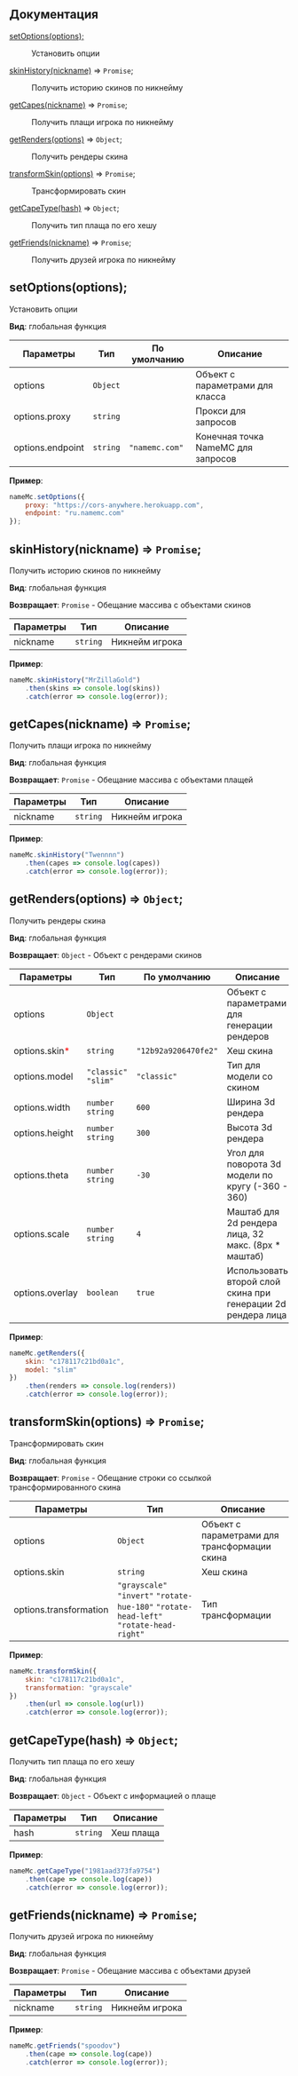 ## Документация

<dl>
<dt><a href="#setOptions">setOptions(options);</a></dt>
<dd><p>Установить опции</p>
</dd>
<dt><a href="#skinHistory">skinHistory(nickname)</a> ⇒ <code>Promise</code>;</dt>
<dd><p>Получить историю скинов по никнейму</p>
</dd>
<dt><a href="#getCapes">getCapes(nickname)</a> ⇒ <code>Promise</code>;</dt>
<dd><p>Получить плащи игрока по никнейму</p>
</dd>
<dt><a href="#getRenders">getRenders(options)</a> ⇒ <code>Object</code>;</dt>
<dd><p>Получить рендеры скина</p>
</dd>
<dt><a href="#transformSkin">transformSkin(options)</a> ⇒ <code>Promise</code>;</dt>
<dd><p>Трансформировать скин</p>
</dd>
<dt><a href="#getCapeType">getCapeType(hash)</a> ⇒ <code>Object</code>;</dt>
<dd><p>Получить тип плаща по его хешу</p>
</dd>
<dt><a href="#getFriends">getFriends(nickname)</a> ⇒ <code>Promise</code>;</dt>
<dd><p>Получить друзей игрока по никнейму</p>
</dd>
</dl>

<a name="setOptions"></a>

## setOptions(options);
Установить опции

**Вид**: глобальная функция

| Параметры        | Тип      | По умолчанию   | Описание                           |
| ---------------- | -------- | -------------- | ---------------------------------- |
| options          | `Object` |                | Объект с параметрами для класса    |
| options.proxy    | `string` |                | Прокси для запросов                |
| options.endpoint | `string` | `"namemc.com"` | Конечная точка NameMC для запросов |

**Пример**:

```js
nameMc.setOptions({
    proxy: "https://cors-anywhere.herokuapp.com",
    endpoint: "ru.namemc.com"
});
```

<a name="skinHistory"></a>

## skinHistory(nickname) ⇒ <code>Promise</code>;
Получить историю скинов по никнейму

**Вид**: глобальная функция

**Возвращает**: `Promise` - Обещание массива с объектами скинов

| Параметры | Тип      | Описание       |
| --------- | -------- | -------------- |
| nickname  | `string` | Никнейм игрока |

**Пример**:

```js
nameMc.skinHistory("MrZillaGold")
    .then(skins => console.log(skins))
    .catch(error => console.log(error));
```

<a name="getCapes"></a>

## getCapes(nickname) ⇒ <code>Promise</code>;
Получить плащи игрока по никнейму

**Вид**: глобальная функция

**Возвращает**: `Promise` - Обещание массива с объектами плащей

| Параметры | Тип      | Описание       |
| --------- | -------- | -------------- |
| nickname  | `string` | Никнейм игрока |

**Пример**:

```js
nameMc.skinHistory("Twennnn")
    .then(capes => console.log(capes))
    .catch(error => console.log(error));
```

<a name="getRenders"></a>

## getRenders(options) ⇒ <code>Object</code>;
Получить рендеры скина

**Вид**: глобальная функция

**Возвращает**: `Object` - Объект с рендерами скинов

| Параметры                                     | Тип                  | По умолчанию         | Описание                                                     |
| --------------------------------------------- | -------------------- | -------------------- | ------------------------------------------------------------ |
| options                                       | `Object`             |                      | Объект с параметрами для генерации рендеров                  |
| options.skin<span style="color:red;">*</span> | `string`             | `"12b92a9206470fe2"` | Хеш скина                                                    |
| options.model                                 | `"classic"` `"slim"` | `"classic"`          | Тип для модели со скином                                     |
| options.width                                 | `number` `string`    | `600`                | Ширина 3d рендера                                            |
| options.height                                | `number` `string`    | `300`                | Высота 3d рендера                                            |
| options.theta                                 | `number` `string`    | `-30`                | Угол для поворота 3d модели по кругу (-360 - 360)            |
| options.scale                                 | `number` `string`    | `4`                 | Маштаб для 2d рендера лица, 32 макс. (8px * маштаб)           |
| options.overlay                               | `boolean`            | `true`               | Использовать второй слой скина при генерации 2d рендера лица |

**Пример**:

```js
nameMc.getRenders({
    skin: "c178117c21bd0a1c",
    model: "slim"
})
    .then(renders => console.log(renders))
    .catch(error => console.log(error));
```

<a name="transformSkin"></a>

## transformSkin(options) ⇒ <code>Promise</code>;
Трансформировать скин

**Вид**: глобальная функция

**Возвращает**: `Promise` - Обещание строки со ссылкой трансформированного скина

| Параметры                                | Тип                                                                                    | Описание                                     |
| ---------------------------------------- | -------------------------------------------------------------------------------------- | -------------------------------------------- |
| options                                  | `Object`                                                                               | Объект с параметрами для трансформации скина |
| options.skin                             | `string`                                                                               | Хеш скина                                    |
| options.transformation                   | `"grayscale"` `"invert"` `"rotate-hue-180"` `"rotate-head-left"` `"rotate-head-right"` | Тип трансформации                            |

**Пример**:

```js
nameMc.transformSkin({
    skin: "c178117c21bd0a1c",
    transformation: "grayscale"
})
    .then(url => console.log(url))
    .catch(error => console.log(error));
```

<a name="getCapeType"></a>

## getCapeType(hash) ⇒ <code>Object</code>;
Получить тип плаща по его хешу

**Вид**: глобальная функция

**Возвращает**: `Object` - Объект с информацией о плаще

| Параметры | Тип      | Описание  |
| --------- | -------- | --------- |
| hash      | `string` | Хеш плаща |

**Пример**:

```js
nameMc.getCapeType("1981aad373fa9754")
    .then(cape => console.log(cape))
    .catch(error => console.log(error));
```

<a name="getFriends"></a>

## getFriends(nickname) ⇒ <code>Promise</code>;
Получить друзей игрока по никнейму

**Вид**: глобальная функция

**Возвращает**: `Promise` - Обещание массива с объектами друзей

| Параметры | Тип      | Описание        |
| --------- | -------- | --------------- |
| nickname  | `string` | Никнейм игрока  |

**Пример**:

```js
nameMc.getFriends("spoodov")
    .then(cape => console.log(cape))
    .catch(error => console.log(error));
```
